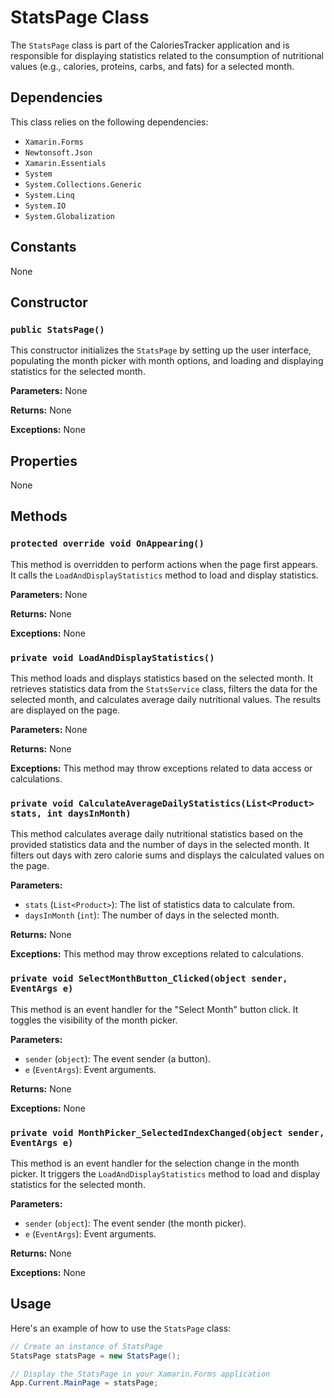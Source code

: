 # StatsPage Class

The `StatsPage` class is part of the CaloriesTracker application and is responsible for displaying statistics related to the consumption of nutritional values (e.g., calories, proteins, carbs, and fats) for a selected month.

## Dependencies

This class relies on the following dependencies:
- `Xamarin.Forms`
- `Newtonsoft.Json`
- `Xamarin.Essentials`
- `System`
- `System.Collections.Generic`
- `System.Linq`
- `System.IO`
- `System.Globalization`

## Constants

None

## Constructor

### `public StatsPage()`

This constructor initializes the `StatsPage` by setting up the user interface, populating the month picker with month options, and loading and displaying statistics for the selected month.

**Parameters:** None

**Returns:** None

**Exceptions:** None

## Properties

None

## Methods

### `protected override void OnAppearing()`

This method is overridden to perform actions when the page first appears. It calls the `LoadAndDisplayStatistics` method to load and display statistics.

**Parameters:** None

**Returns:** None

**Exceptions:** None

### `private void LoadAndDisplayStatistics()`

This method loads and displays statistics based on the selected month. It retrieves statistics data from the `StatsService` class, filters the data for the selected month, and calculates average daily nutritional values. The results are displayed on the page.

**Parameters:** None

**Returns:** None

**Exceptions:** This method may throw exceptions related to data access or calculations.

### `private void CalculateAverageDailyStatistics(List<Product> stats, int daysInMonth)`

This method calculates average daily nutritional statistics based on the provided statistics data and the number of days in the selected month. It filters out days with zero calorie sums and displays the calculated values on the page.

**Parameters:**
- `stats` (`List<Product>`): The list of statistics data to calculate from.
- `daysInMonth` (`int`): The number of days in the selected month.

**Returns:** None

**Exceptions:** This method may throw exceptions related to calculations.

### `private void SelectMonthButton_Clicked(object sender, EventArgs e)`

This method is an event handler for the "Select Month" button click. It toggles the visibility of the month picker.

**Parameters:**
- `sender` (`object`): The event sender (a button).
- `e` (`EventArgs`): Event arguments.

**Returns:** None

**Exceptions:** None

### `private void MonthPicker_SelectedIndexChanged(object sender, EventArgs e)`

This method is an event handler for the selection change in the month picker. It triggers the `LoadAndDisplayStatistics` method to load and display statistics for the selected month.

**Parameters:**
- `sender` (`object`): The event sender (the month picker).
- `e` (`EventArgs`): Event arguments.

**Returns:** None

**Exceptions:** None

## Usage

Here's an example of how to use the `StatsPage` class:

```csharp
// Create an instance of StatsPage
StatsPage statsPage = new StatsPage();

// Display the StatsPage in your Xamarin.Forms application
App.Current.MainPage = statsPage;

